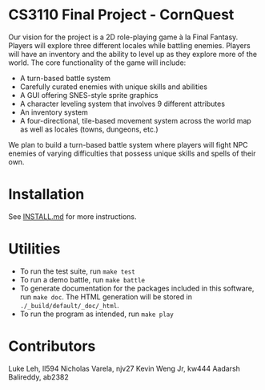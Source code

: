 # CS3110 Final Project - CornQuest

Our vision for the project is a 2D role-playing game à la Final Fantasy. Players will explore three different locales while battling enemies. Players will have an inventory and the ability to level up as they explore more of the world. The core functionality of the game will include:
 - A turn-based battle system
 - Carefully curated enemies with unique skills and abilities
 - A GUI offering SNES-style sprite graphics
 - A character leveling system that involves 9 different attributes
 - An inventory system
 - A four-directional, tile-based movement system across the world map as well as locales (towns, dungeons, etc.)
 
We plan to build a turn-based battle system where players will fight NPC enemies of varying difficulties that possess unique skills and spells of their own.

# Installation
See [INSTALL.md](./INSTALL.md) for more instructions.

# Utilities
- To run the test suite, run `make test`
- To run a demo battle, run `make battle`
- To generate documentation for the packages included in this software, run `make doc`. The HTML generation will be stored in `./_build/default/_doc/_html`.
- To run the program as intended, run `make play`

# Contributors
Luke Leh, ll594
Nicholas Varela, njv27
Kevin Weng Jr, kw444
Aadarsh Balireddy, ab2382
